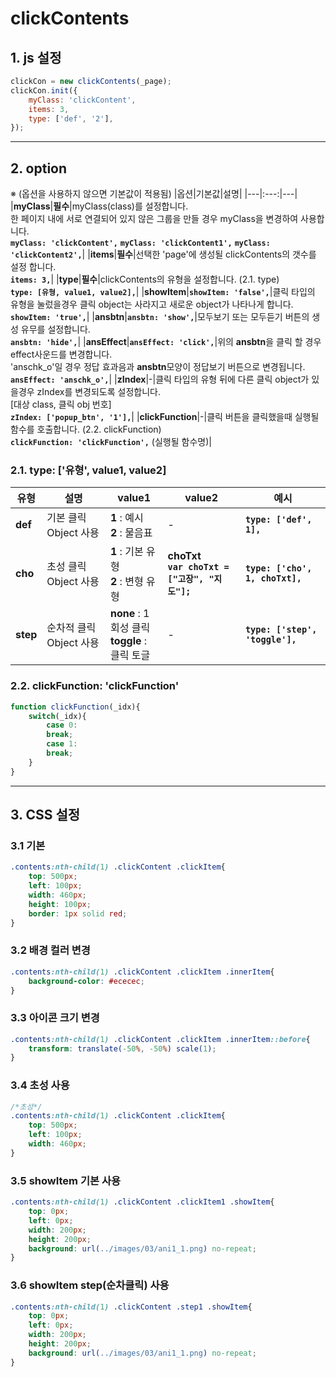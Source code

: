 # clickContents

## 1. js 설정
```javascript
clickCon = new clickContents(_page);
clickCon.init({
    myClass: 'clickContent',
    items: 3,
    type: ['def', '2'],
});
```
***

## 2. option
※ (옵션을 사용하지 않으면 기본값이 적용됨)
|옵션|기본값|설명|
|---|:---:|---|
|**myClass**|**필수**|myClass(class)를 설정합니다.<br>한 페이지 내에 서로 연결되어 있지 않은 그룹을 만들 경우 myClass을 변경하여 사용합니다.<br>**`myClass: 'clickContent',`** **`myClass: 'clickContent1',`** **`myClass: 'clickContent2',`**|
|**items**|**필수**|선택한 'page'에 생성될 clickContents의 갯수를 설정 합니다.<br>**`items: 3,`**|
|**type**|**필수**|clickContents의 유형을 설정합니다. (2.1. type)<br>**`type: [유형, value1, value2],`**|
|**showItem**|**`showItem: 'false',`**|클릭 타입의 유형을 눌렀을경우 클릭 object는 사라지고 새로운 object가 나타나게 합니다.<br>**`showItem: 'true',`**|
|**ansbtn**|**`ansbtn: 'show',`**|모두보기 또는 모두듣기 버튼의 생성 유무를 설정합니다.<br>**`ansbtn: 'hide',`**|
|**ansEffect**|**`ansEffect: 'click',`**|위의 **ansbtn**을 클릭 할 경우 effect사운드를 변경합니다.<br>'anschk_o'일 경우 정답 효과음과 **ansbtn**모양이 정답보기 버튼으로 변경됩니다.<br>**`ansEffect: 'anschk_o',`**|
|**zIndex**|-|클릭 타입의 유형 뒤에 다른 클릭 object가 있을경우 zIndex를 변경되도록 설정합니다.<br>[대상 class, 클릭 obj 번호]<br>**`zIndex: ['popup_btn', '1'],`**|
|**clickFunction**|-|클릭 버튼을 클릭했을때 실행될 함수를 호출합니다. (2.2. clickFunction)<br>**`clickFunction: 'clickFunction',`** (실행될 함수명)|


### 2.1. type: ['유형', value1, value2]

|유형|설명|value1|value2|예시|
|---|---|---|---|---|
|**def**|기본 클릭 Object 사용|**1** : 예시<br>**2** : 물음표|-|**`type: ['def', 1],`**|
|**cho**|초성 클릭 Object 사용|**1** : 기본 유형<br>**2** : 변형 유형|**choTxt**<br>**`var choTxt = ["고장", "지도"];`**|**`type: ['cho', 1, choTxt],`**|
|**step**|순차적 클릭 Object 사용|**none** : 1회성 클릭<br>**toggle** : 클릭 토글|-|**`type: ['step', 'toggle'],`**|

### 2.2. clickFunction: 'clickFunction'
```javascript
function clickFunction(_idx){
    switch(_idx){
        case 0:
        break;
        case 1:
        break;
    }
}
```

***

## 3. CSS 설정

### 3.1 기본 
```css
.contents:nth-child(1) .clickContent .clickItem{
    top: 500px;
    left: 100px;
    width: 460px;
    height: 100px;
    border: 1px solid red;
}
```
### 3.2 배경 컬러 변경
```css
.contents:nth-child(1) .clickContent .clickItem .innerItem{
    background-color: #ececec;
}
```

### 3.3 아이콘 크기 변경
```css
.contents:nth-child(1) .clickContent .clickItem .innerItem::before{
    transform: translate(-50%, -50%) scale(1);
}
```
### 3.4 초성 사용
```css
/*초성*/
.contents:nth-child(1) .clickContent .clickItem{
    top: 500px;
    left: 100px;
    width: 460px;
}
```

### 3.5 showItem 기본 사용
```css
.contents:nth-child(1) .clickContent .clickItem1 .showItem{
    top: 0px;
    left: 0px;
    width: 200px;
    height: 200px;
    background: url(../images/03/ani1_1.png) no-repeat;
}
```

### 3.6 showItem step(순차클릭) 사용
```css
.contents:nth-child(1) .clickContent .step1 .showItem{
    top: 0px;
    left: 0px;
    width: 200px;
    height: 200px;
    background: url(../images/03/ani1_1.png) no-repeat;
}
```




















